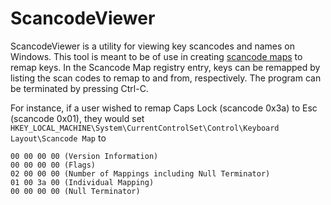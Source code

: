 ScancodeViewer
==============

ScancodeViewer is a utility for viewing key scancodes and names on Windows.
This tool is meant to be of use in creating
[scancode maps](https://msdn.microsoft.com/en-us/library/windows/hardware/jj128267(v=vs.85).aspx#Scan_code_mapper_for_keyboards)
to remap keys. In the Scancode Map registry entry, keys can be remapped by
listing the scan codes to remap to and from, respectively. The program can be
terminated by pressing Ctrl-C.

For instance, if a user wished to remap Caps Lock (scancode 0x3a) to Esc
(scancode 0x01), they would set
`HKEY_LOCAL_MACHINE\System\CurrentControlSet\Control\Keyboard Layout\Scancode
Map` to

    00 00 00 00 (Version Information)
    00 00 00 00 (Flags)
    02 00 00 00 (Number of Mappings including Null Terminator)
    01 00 3a 00 (Individual Mapping)
    00 00 00 00 (Null Terminator)
